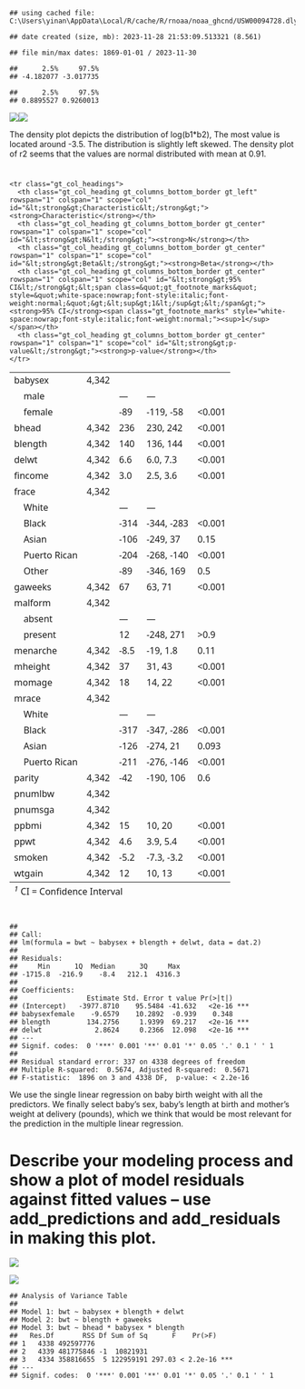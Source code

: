    ## using cached file: C:\Users\yinan\AppData\Local/R/cache/R/rnoaa/noaa_ghcnd/USW00094728.dly

    ## date created (size, mb): 2023-11-28 21:53:09.513321 (8.561)

    ## file min/max dates: 1869-01-01 / 2023-11-30

    ##      2.5%     97.5% 
    ## -4.182077 -3.017735

    ##      2.5%     97.5% 
    ## 0.8895527 0.9260013

![](r1_files/figure-markdown_github/unnamed-chunk-131-1.png)![](r1_files/figure-markdown_github/unnamed-chunk-131-2.png)

The density plot depicts the distribution of log(b1\*b2), The most value
is located around -3.5. The distribution is slightly left skewed. The
density plot of r2 seems that the values are normal distributed with
mean at 0.91.

<div id="ptyjjxlyry" style="padding-left:0px;padding-right:0px;padding-top:10px;padding-bottom:10px;overflow-x:auto;overflow-y:auto;width:auto;height:auto;">
<style>#ptyjjxlyry table {
  font-family: system-ui, 'Segoe UI', Roboto, Helvetica, Arial, sans-serif, 'Apple Color Emoji', 'Segoe UI Emoji', 'Segoe UI Symbol', 'Noto Color Emoji';
  -webkit-font-smoothing: antialiased;
  -moz-osx-font-smoothing: grayscale;
}

#ptyjjxlyry thead, #ptyjjxlyry tbody, #ptyjjxlyry tfoot, #ptyjjxlyry tr, #ptyjjxlyry td, #ptyjjxlyry th {
  border-style: none;
}

#ptyjjxlyry p {
  margin: 0;
  padding: 0;
}

#ptyjjxlyry .gt_table {
  display: table;
  border-collapse: collapse;
  line-height: normal;
  margin-left: auto;
  margin-right: auto;
  color: #333333;
  font-size: 16px;
  font-weight: normal;
  font-style: normal;
  background-color: #FFFFFF;
  width: auto;
  border-top-style: solid;
  border-top-width: 2px;
  border-top-color: #A8A8A8;
  border-right-style: none;
  border-right-width: 2px;
  border-right-color: #D3D3D3;
  border-bottom-style: solid;
  border-bottom-width: 2px;
  border-bottom-color: #A8A8A8;
  border-left-style: none;
  border-left-width: 2px;
  border-left-color: #D3D3D3;
}

#ptyjjxlyry .gt_caption {
  padding-top: 4px;
  padding-bottom: 4px;
}

#ptyjjxlyry .gt_title {
  color: #333333;
  font-size: 125%;
  font-weight: initial;
  padding-top: 4px;
  padding-bottom: 4px;
  padding-left: 5px;
  padding-right: 5px;
  border-bottom-color: #FFFFFF;
  border-bottom-width: 0;
}

#ptyjjxlyry .gt_subtitle {
  color: #333333;
  font-size: 85%;
  font-weight: initial;
  padding-top: 3px;
  padding-bottom: 5px;
  padding-left: 5px;
  padding-right: 5px;
  border-top-color: #FFFFFF;
  border-top-width: 0;
}

#ptyjjxlyry .gt_heading {
  background-color: #FFFFFF;
  text-align: center;
  border-bottom-color: #FFFFFF;
  border-left-style: none;
  border-left-width: 1px;
  border-left-color: #D3D3D3;
  border-right-style: none;
  border-right-width: 1px;
  border-right-color: #D3D3D3;
}

#ptyjjxlyry .gt_bottom_border {
  border-bottom-style: solid;
  border-bottom-width: 2px;
  border-bottom-color: #D3D3D3;
}

#ptyjjxlyry .gt_col_headings {
  border-top-style: solid;
  border-top-width: 2px;
  border-top-color: #D3D3D3;
  border-bottom-style: solid;
  border-bottom-width: 2px;
  border-bottom-color: #D3D3D3;
  border-left-style: none;
  border-left-width: 1px;
  border-left-color: #D3D3D3;
  border-right-style: none;
  border-right-width: 1px;
  border-right-color: #D3D3D3;
}

#ptyjjxlyry .gt_col_heading {
  color: #333333;
  background-color: #FFFFFF;
  font-size: 100%;
  font-weight: normal;
  text-transform: inherit;
  border-left-style: none;
  border-left-width: 1px;
  border-left-color: #D3D3D3;
  border-right-style: none;
  border-right-width: 1px;
  border-right-color: #D3D3D3;
  vertical-align: bottom;
  padding-top: 5px;
  padding-bottom: 6px;
  padding-left: 5px;
  padding-right: 5px;
  overflow-x: hidden;
}

#ptyjjxlyry .gt_column_spanner_outer {
  color: #333333;
  background-color: #FFFFFF;
  font-size: 100%;
  font-weight: normal;
  text-transform: inherit;
  padding-top: 0;
  padding-bottom: 0;
  padding-left: 4px;
  padding-right: 4px;
}

#ptyjjxlyry .gt_column_spanner_outer:first-child {
  padding-left: 0;
}

#ptyjjxlyry .gt_column_spanner_outer:last-child {
  padding-right: 0;
}

#ptyjjxlyry .gt_column_spanner {
  border-bottom-style: solid;
  border-bottom-width: 2px;
  border-bottom-color: #D3D3D3;
  vertical-align: bottom;
  padding-top: 5px;
  padding-bottom: 5px;
  overflow-x: hidden;
  display: inline-block;
  width: 100%;
}

#ptyjjxlyry .gt_spanner_row {
  border-bottom-style: hidden;
}

#ptyjjxlyry .gt_group_heading {
  padding-top: 8px;
  padding-bottom: 8px;
  padding-left: 5px;
  padding-right: 5px;
  color: #333333;
  background-color: #FFFFFF;
  font-size: 100%;
  font-weight: initial;
  text-transform: inherit;
  border-top-style: solid;
  border-top-width: 2px;
  border-top-color: #D3D3D3;
  border-bottom-style: solid;
  border-bottom-width: 2px;
  border-bottom-color: #D3D3D3;
  border-left-style: none;
  border-left-width: 1px;
  border-left-color: #D3D3D3;
  border-right-style: none;
  border-right-width: 1px;
  border-right-color: #D3D3D3;
  vertical-align: middle;
  text-align: left;
}

#ptyjjxlyry .gt_empty_group_heading {
  padding: 0.5px;
  color: #333333;
  background-color: #FFFFFF;
  font-size: 100%;
  font-weight: initial;
  border-top-style: solid;
  border-top-width: 2px;
  border-top-color: #D3D3D3;
  border-bottom-style: solid;
  border-bottom-width: 2px;
  border-bottom-color: #D3D3D3;
  vertical-align: middle;
}

#ptyjjxlyry .gt_from_md > :first-child {
  margin-top: 0;
}

#ptyjjxlyry .gt_from_md > :last-child {
  margin-bottom: 0;
}

#ptyjjxlyry .gt_row {
  padding-top: 8px;
  padding-bottom: 8px;
  padding-left: 5px;
  padding-right: 5px;
  margin: 10px;
  border-top-style: solid;
  border-top-width: 1px;
  border-top-color: #D3D3D3;
  border-left-style: none;
  border-left-width: 1px;
  border-left-color: #D3D3D3;
  border-right-style: none;
  border-right-width: 1px;
  border-right-color: #D3D3D3;
  vertical-align: middle;
  overflow-x: hidden;
}

#ptyjjxlyry .gt_stub {
  color: #333333;
  background-color: #FFFFFF;
  font-size: 100%;
  font-weight: initial;
  text-transform: inherit;
  border-right-style: solid;
  border-right-width: 2px;
  border-right-color: #D3D3D3;
  padding-left: 5px;
  padding-right: 5px;
}

#ptyjjxlyry .gt_stub_row_group {
  color: #333333;
  background-color: #FFFFFF;
  font-size: 100%;
  font-weight: initial;
  text-transform: inherit;
  border-right-style: solid;
  border-right-width: 2px;
  border-right-color: #D3D3D3;
  padding-left: 5px;
  padding-right: 5px;
  vertical-align: top;
}

#ptyjjxlyry .gt_row_group_first td {
  border-top-width: 2px;
}

#ptyjjxlyry .gt_row_group_first th {
  border-top-width: 2px;
}

#ptyjjxlyry .gt_summary_row {
  color: #333333;
  background-color: #FFFFFF;
  text-transform: inherit;
  padding-top: 8px;
  padding-bottom: 8px;
  padding-left: 5px;
  padding-right: 5px;
}

#ptyjjxlyry .gt_first_summary_row {
  border-top-style: solid;
  border-top-color: #D3D3D3;
}

#ptyjjxlyry .gt_first_summary_row.thick {
  border-top-width: 2px;
}

#ptyjjxlyry .gt_last_summary_row {
  padding-top: 8px;
  padding-bottom: 8px;
  padding-left: 5px;
  padding-right: 5px;
  border-bottom-style: solid;
  border-bottom-width: 2px;
  border-bottom-color: #D3D3D3;
}

#ptyjjxlyry .gt_grand_summary_row {
  color: #333333;
  background-color: #FFFFFF;
  text-transform: inherit;
  padding-top: 8px;
  padding-bottom: 8px;
  padding-left: 5px;
  padding-right: 5px;
}

#ptyjjxlyry .gt_first_grand_summary_row {
  padding-top: 8px;
  padding-bottom: 8px;
  padding-left: 5px;
  padding-right: 5px;
  border-top-style: double;
  border-top-width: 6px;
  border-top-color: #D3D3D3;
}

#ptyjjxlyry .gt_last_grand_summary_row_top {
  padding-top: 8px;
  padding-bottom: 8px;
  padding-left: 5px;
  padding-right: 5px;
  border-bottom-style: double;
  border-bottom-width: 6px;
  border-bottom-color: #D3D3D3;
}

#ptyjjxlyry .gt_striped {
  background-color: rgba(128, 128, 128, 0.05);
}

#ptyjjxlyry .gt_table_body {
  border-top-style: solid;
  border-top-width: 2px;
  border-top-color: #D3D3D3;
  border-bottom-style: solid;
  border-bottom-width: 2px;
  border-bottom-color: #D3D3D3;
}

#ptyjjxlyry .gt_footnotes {
  color: #333333;
  background-color: #FFFFFF;
  border-bottom-style: none;
  border-bottom-width: 2px;
  border-bottom-color: #D3D3D3;
  border-left-style: none;
  border-left-width: 2px;
  border-left-color: #D3D3D3;
  border-right-style: none;
  border-right-width: 2px;
  border-right-color: #D3D3D3;
}

#ptyjjxlyry .gt_footnote {
  margin: 0px;
  font-size: 90%;
  padding-top: 4px;
  padding-bottom: 4px;
  padding-left: 5px;
  padding-right: 5px;
}

#ptyjjxlyry .gt_sourcenotes {
  color: #333333;
  background-color: #FFFFFF;
  border-bottom-style: none;
  border-bottom-width: 2px;
  border-bottom-color: #D3D3D3;
  border-left-style: none;
  border-left-width: 2px;
  border-left-color: #D3D3D3;
  border-right-style: none;
  border-right-width: 2px;
  border-right-color: #D3D3D3;
}

#ptyjjxlyry .gt_sourcenote {
  font-size: 90%;
  padding-top: 4px;
  padding-bottom: 4px;
  padding-left: 5px;
  padding-right: 5px;
}

#ptyjjxlyry .gt_left {
  text-align: left;
}

#ptyjjxlyry .gt_center {
  text-align: center;
}

#ptyjjxlyry .gt_right {
  text-align: right;
  font-variant-numeric: tabular-nums;
}

#ptyjjxlyry .gt_font_normal {
  font-weight: normal;
}

#ptyjjxlyry .gt_font_bold {
  font-weight: bold;
}

#ptyjjxlyry .gt_font_italic {
  font-style: italic;
}

#ptyjjxlyry .gt_super {
  font-size: 65%;
}

#ptyjjxlyry .gt_footnote_marks {
  font-size: 75%;
  vertical-align: 0.4em;
  position: initial;
}

#ptyjjxlyry .gt_asterisk {
  font-size: 100%;
  vertical-align: 0;
}

#ptyjjxlyry .gt_indent_1 {
  text-indent: 5px;
}

#ptyjjxlyry .gt_indent_2 {
  text-indent: 10px;
}

#ptyjjxlyry .gt_indent_3 {
  text-indent: 15px;
}

#ptyjjxlyry .gt_indent_4 {
  text-indent: 20px;
}

#ptyjjxlyry .gt_indent_5 {
  text-indent: 25px;
}
</style>
<table class="gt_table" data-quarto-disable-processing="false" data-quarto-bootstrap="false">
  <thead>
    
    <tr class="gt_col_headings">
      <th class="gt_col_heading gt_columns_bottom_border gt_left" rowspan="1" colspan="1" scope="col" id="&lt;strong&gt;Characteristic&lt;/strong&gt;"><strong>Characteristic</strong></th>
      <th class="gt_col_heading gt_columns_bottom_border gt_center" rowspan="1" colspan="1" scope="col" id="&lt;strong&gt;N&lt;/strong&gt;"><strong>N</strong></th>
      <th class="gt_col_heading gt_columns_bottom_border gt_center" rowspan="1" colspan="1" scope="col" id="&lt;strong&gt;Beta&lt;/strong&gt;"><strong>Beta</strong></th>
      <th class="gt_col_heading gt_columns_bottom_border gt_center" rowspan="1" colspan="1" scope="col" id="&lt;strong&gt;95% CI&lt;/strong&gt;&lt;span class=&quot;gt_footnote_marks&quot; style=&quot;white-space:nowrap;font-style:italic;font-weight:normal;&quot;&gt;&lt;sup&gt;1&lt;/sup&gt;&lt;/span&gt;"><strong>95% CI</strong><span class="gt_footnote_marks" style="white-space:nowrap;font-style:italic;font-weight:normal;"><sup>1</sup></span></th>
      <th class="gt_col_heading gt_columns_bottom_border gt_center" rowspan="1" colspan="1" scope="col" id="&lt;strong&gt;p-value&lt;/strong&gt;"><strong>p-value</strong></th>
    </tr>
  </thead>
  <tbody class="gt_table_body">
    <tr><td headers="label" class="gt_row gt_left">babysex</td>
<td headers="stat_n" class="gt_row gt_center">4,342</td>
<td headers="estimate" class="gt_row gt_center"></td>
<td headers="ci" class="gt_row gt_center"></td>
<td headers="p.value" class="gt_row gt_center"></td></tr>
    <tr><td headers="label" class="gt_row gt_left">    male</td>
<td headers="stat_n" class="gt_row gt_center"></td>
<td headers="estimate" class="gt_row gt_center">—</td>
<td headers="ci" class="gt_row gt_center">—</td>
<td headers="p.value" class="gt_row gt_center"></td></tr>
    <tr><td headers="label" class="gt_row gt_left">    female</td>
<td headers="stat_n" class="gt_row gt_center"></td>
<td headers="estimate" class="gt_row gt_center">-89</td>
<td headers="ci" class="gt_row gt_center">-119, -58</td>
<td headers="p.value" class="gt_row gt_center"><0.001</td></tr>
    <tr><td headers="label" class="gt_row gt_left">bhead</td>
<td headers="stat_n" class="gt_row gt_center">4,342</td>
<td headers="estimate" class="gt_row gt_center">236</td>
<td headers="ci" class="gt_row gt_center">230, 242</td>
<td headers="p.value" class="gt_row gt_center"><0.001</td></tr>
    <tr><td headers="label" class="gt_row gt_left">blength</td>
<td headers="stat_n" class="gt_row gt_center">4,342</td>
<td headers="estimate" class="gt_row gt_center">140</td>
<td headers="ci" class="gt_row gt_center">136, 144</td>
<td headers="p.value" class="gt_row gt_center"><0.001</td></tr>
    <tr><td headers="label" class="gt_row gt_left">delwt</td>
<td headers="stat_n" class="gt_row gt_center">4,342</td>
<td headers="estimate" class="gt_row gt_center">6.6</td>
<td headers="ci" class="gt_row gt_center">6.0, 7.3</td>
<td headers="p.value" class="gt_row gt_center"><0.001</td></tr>
    <tr><td headers="label" class="gt_row gt_left">fincome</td>
<td headers="stat_n" class="gt_row gt_center">4,342</td>
<td headers="estimate" class="gt_row gt_center">3.0</td>
<td headers="ci" class="gt_row gt_center">2.5, 3.6</td>
<td headers="p.value" class="gt_row gt_center"><0.001</td></tr>
    <tr><td headers="label" class="gt_row gt_left">frace</td>
<td headers="stat_n" class="gt_row gt_center">4,342</td>
<td headers="estimate" class="gt_row gt_center"></td>
<td headers="ci" class="gt_row gt_center"></td>
<td headers="p.value" class="gt_row gt_center"></td></tr>
    <tr><td headers="label" class="gt_row gt_left">    White</td>
<td headers="stat_n" class="gt_row gt_center"></td>
<td headers="estimate" class="gt_row gt_center">—</td>
<td headers="ci" class="gt_row gt_center">—</td>
<td headers="p.value" class="gt_row gt_center"></td></tr>
    <tr><td headers="label" class="gt_row gt_left">    Black</td>
<td headers="stat_n" class="gt_row gt_center"></td>
<td headers="estimate" class="gt_row gt_center">-314</td>
<td headers="ci" class="gt_row gt_center">-344, -283</td>
<td headers="p.value" class="gt_row gt_center"><0.001</td></tr>
    <tr><td headers="label" class="gt_row gt_left">    Asian</td>
<td headers="stat_n" class="gt_row gt_center"></td>
<td headers="estimate" class="gt_row gt_center">-106</td>
<td headers="ci" class="gt_row gt_center">-249, 37</td>
<td headers="p.value" class="gt_row gt_center">0.15</td></tr>
    <tr><td headers="label" class="gt_row gt_left">    Puerto Rican</td>
<td headers="stat_n" class="gt_row gt_center"></td>
<td headers="estimate" class="gt_row gt_center">-204</td>
<td headers="ci" class="gt_row gt_center">-268, -140</td>
<td headers="p.value" class="gt_row gt_center"><0.001</td></tr>
    <tr><td headers="label" class="gt_row gt_left">    Other</td>
<td headers="stat_n" class="gt_row gt_center"></td>
<td headers="estimate" class="gt_row gt_center">-89</td>
<td headers="ci" class="gt_row gt_center">-346, 169</td>
<td headers="p.value" class="gt_row gt_center">0.5</td></tr>
    <tr><td headers="label" class="gt_row gt_left">gaweeks</td>
<td headers="stat_n" class="gt_row gt_center">4,342</td>
<td headers="estimate" class="gt_row gt_center">67</td>
<td headers="ci" class="gt_row gt_center">63, 71</td>
<td headers="p.value" class="gt_row gt_center"><0.001</td></tr>
    <tr><td headers="label" class="gt_row gt_left">malform</td>
<td headers="stat_n" class="gt_row gt_center">4,342</td>
<td headers="estimate" class="gt_row gt_center"></td>
<td headers="ci" class="gt_row gt_center"></td>
<td headers="p.value" class="gt_row gt_center"></td></tr>
    <tr><td headers="label" class="gt_row gt_left">    absent</td>
<td headers="stat_n" class="gt_row gt_center"></td>
<td headers="estimate" class="gt_row gt_center">—</td>
<td headers="ci" class="gt_row gt_center">—</td>
<td headers="p.value" class="gt_row gt_center"></td></tr>
    <tr><td headers="label" class="gt_row gt_left">    present</td>
<td headers="stat_n" class="gt_row gt_center"></td>
<td headers="estimate" class="gt_row gt_center">12</td>
<td headers="ci" class="gt_row gt_center">-248, 271</td>
<td headers="p.value" class="gt_row gt_center">>0.9</td></tr>
    <tr><td headers="label" class="gt_row gt_left">menarche</td>
<td headers="stat_n" class="gt_row gt_center">4,342</td>
<td headers="estimate" class="gt_row gt_center">-8.5</td>
<td headers="ci" class="gt_row gt_center">-19, 1.8</td>
<td headers="p.value" class="gt_row gt_center">0.11</td></tr>
    <tr><td headers="label" class="gt_row gt_left">mheight</td>
<td headers="stat_n" class="gt_row gt_center">4,342</td>
<td headers="estimate" class="gt_row gt_center">37</td>
<td headers="ci" class="gt_row gt_center">31, 43</td>
<td headers="p.value" class="gt_row gt_center"><0.001</td></tr>
    <tr><td headers="label" class="gt_row gt_left">momage</td>
<td headers="stat_n" class="gt_row gt_center">4,342</td>
<td headers="estimate" class="gt_row gt_center">18</td>
<td headers="ci" class="gt_row gt_center">14, 22</td>
<td headers="p.value" class="gt_row gt_center"><0.001</td></tr>
    <tr><td headers="label" class="gt_row gt_left">mrace</td>
<td headers="stat_n" class="gt_row gt_center">4,342</td>
<td headers="estimate" class="gt_row gt_center"></td>
<td headers="ci" class="gt_row gt_center"></td>
<td headers="p.value" class="gt_row gt_center"></td></tr>
    <tr><td headers="label" class="gt_row gt_left">    White</td>
<td headers="stat_n" class="gt_row gt_center"></td>
<td headers="estimate" class="gt_row gt_center">—</td>
<td headers="ci" class="gt_row gt_center">—</td>
<td headers="p.value" class="gt_row gt_center"></td></tr>
    <tr><td headers="label" class="gt_row gt_left">    Black</td>
<td headers="stat_n" class="gt_row gt_center"></td>
<td headers="estimate" class="gt_row gt_center">-317</td>
<td headers="ci" class="gt_row gt_center">-347, -286</td>
<td headers="p.value" class="gt_row gt_center"><0.001</td></tr>
    <tr><td headers="label" class="gt_row gt_left">    Asian</td>
<td headers="stat_n" class="gt_row gt_center"></td>
<td headers="estimate" class="gt_row gt_center">-126</td>
<td headers="ci" class="gt_row gt_center">-274, 21</td>
<td headers="p.value" class="gt_row gt_center">0.093</td></tr>
    <tr><td headers="label" class="gt_row gt_left">    Puerto Rican</td>
<td headers="stat_n" class="gt_row gt_center"></td>
<td headers="estimate" class="gt_row gt_center">-211</td>
<td headers="ci" class="gt_row gt_center">-276, -146</td>
<td headers="p.value" class="gt_row gt_center"><0.001</td></tr>
    <tr><td headers="label" class="gt_row gt_left">parity</td>
<td headers="stat_n" class="gt_row gt_center">4,342</td>
<td headers="estimate" class="gt_row gt_center">-42</td>
<td headers="ci" class="gt_row gt_center">-190, 106</td>
<td headers="p.value" class="gt_row gt_center">0.6</td></tr>
    <tr><td headers="label" class="gt_row gt_left">pnumlbw</td>
<td headers="stat_n" class="gt_row gt_center">4,342</td>
<td headers="estimate" class="gt_row gt_center"></td>
<td headers="ci" class="gt_row gt_center"></td>
<td headers="p.value" class="gt_row gt_center"></td></tr>
    <tr><td headers="label" class="gt_row gt_left">pnumsga</td>
<td headers="stat_n" class="gt_row gt_center">4,342</td>
<td headers="estimate" class="gt_row gt_center"></td>
<td headers="ci" class="gt_row gt_center"></td>
<td headers="p.value" class="gt_row gt_center"></td></tr>
    <tr><td headers="label" class="gt_row gt_left">ppbmi</td>
<td headers="stat_n" class="gt_row gt_center">4,342</td>
<td headers="estimate" class="gt_row gt_center">15</td>
<td headers="ci" class="gt_row gt_center">10, 20</td>
<td headers="p.value" class="gt_row gt_center"><0.001</td></tr>
    <tr><td headers="label" class="gt_row gt_left">ppwt</td>
<td headers="stat_n" class="gt_row gt_center">4,342</td>
<td headers="estimate" class="gt_row gt_center">4.6</td>
<td headers="ci" class="gt_row gt_center">3.9, 5.4</td>
<td headers="p.value" class="gt_row gt_center"><0.001</td></tr>
    <tr><td headers="label" class="gt_row gt_left">smoken</td>
<td headers="stat_n" class="gt_row gt_center">4,342</td>
<td headers="estimate" class="gt_row gt_center">-5.2</td>
<td headers="ci" class="gt_row gt_center">-7.3, -3.2</td>
<td headers="p.value" class="gt_row gt_center"><0.001</td></tr>
    <tr><td headers="label" class="gt_row gt_left">wtgain</td>
<td headers="stat_n" class="gt_row gt_center">4,342</td>
<td headers="estimate" class="gt_row gt_center">12</td>
<td headers="ci" class="gt_row gt_center">10, 13</td>
<td headers="p.value" class="gt_row gt_center"><0.001</td></tr>
  </tbody>
  
  <tfoot class="gt_footnotes">
    <tr>
      <td class="gt_footnote" colspan="5"><span class="gt_footnote_marks" style="white-space:nowrap;font-style:italic;font-weight:normal;"><sup>1</sup></span> CI = Confidence Interval</td>
    </tr>
  </tfoot>
</table>
</div>

    ## 
    ## Call:
    ## lm(formula = bwt ~ babysex + blength + delwt, data = dat.2)
    ## 
    ## Residuals:
    ##     Min      1Q  Median      3Q     Max 
    ## -1715.8  -216.9    -8.4   212.1  4316.3 
    ## 
    ## Coefficients:
    ##                 Estimate Std. Error t value Pr(>|t|)    
    ## (Intercept)   -3977.8710    95.5484 -41.632   <2e-16 ***
    ## babysexfemale    -9.6579    10.2892  -0.939    0.348    
    ## blength         134.2756     1.9399  69.217   <2e-16 ***
    ## delwt             2.8624     0.2366  12.098   <2e-16 ***
    ## ---
    ## Signif. codes:  0 '***' 0.001 '**' 0.01 '*' 0.05 '.' 0.1 ' ' 1
    ## 
    ## Residual standard error: 337 on 4338 degrees of freedom
    ## Multiple R-squared:  0.5674, Adjusted R-squared:  0.5671 
    ## F-statistic:  1896 on 3 and 4338 DF,  p-value: < 2.2e-16

We use the single linear regression on baby birth weight with all the
predictors. We finally select baby’s sex, baby’s length at birth and
mother’s weight at delivery (pounds), which we think that would be most
relevant for the prediction in the multiple linear regression.

# Describe your modeling process and show a plot of model residuals against fitted values – use add_predictions and add_residuals in making this plot.

![](r1_files/figure-markdown_github/unnamed-chunk-136-1.png)

![](r1_files/figure-markdown_github/unnamed-chunk-138-1.png)

    ## Analysis of Variance Table
    ## 
    ## Model 1: bwt ~ babysex + blength + delwt
    ## Model 2: bwt ~ blength + gaweeks
    ## Model 3: bwt ~ bhead * babysex * blength
    ##   Res.Df       RSS Df Sum of Sq      F    Pr(>F)    
    ## 1   4338 492597776                                  
    ## 2   4339 481775846 -1  10821931                     
    ## 3   4334 358816655  5 122959191 297.03 < 2.2e-16 ***
    ## ---
    ## Signif. codes:  0 '***' 0.001 '**' 0.01 '*' 0.05 '.' 0.1 ' ' 1
